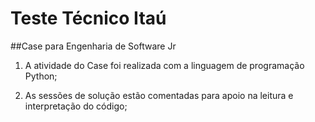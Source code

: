 # Teste Técnico Itaú 

##Case para Engenharia de Software Jr

1. A atividade do Case foi realizada com a linguagem de programação Python; 


2. As sessões de solução estão comentadas para apoio na leitura e interpretação do código;
